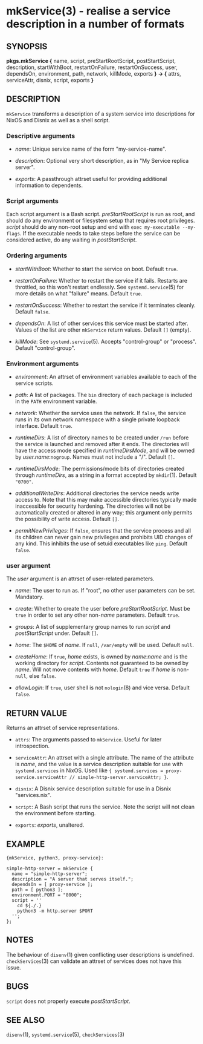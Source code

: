 mkService(3) - realise a service description in a number of formats
===================================================================

## SYNOPSIS

**pkgs.mkService {** name, script, preStartRootScript, postStartScript, description, startWithBoot, restartOnFailure, restartOnSuccess, user, dependsOn, environment, path, network, killMode, exports **} -> {** attrs, serviceAttr, disnix, script, exports **}**

## DESCRIPTION

`mkService` transforms a description of a system service into descriptions for NixOS and Disnix as well as a shell script.

### Descriptive arguments

* _name_:
  Unique service name of the form "my-service-name".

* _description_:
  Optional very short description, as in "My Service replica server".

* _exports_:
  A passthrough attrset useful for providing additional information to dependents.

### Script arguments

Each script argument is a Bash script. _preStartRootScript_ is run as root, and should do any environment or filesystem setup that requires root privileges. _script_ should do any non-root setup and end with `exec my-executable --my-flags`. If the executable needs to take steps before the service can be considered active, do any waiting in _postStartScript_.

### Ordering arguments

* _startWithBoot_:
  Whether to start the service on boot. Default `true`.

* _restartOnFailure_:
  Whether to restart the service if it fails. Restarts are throttled, so this won't restart endlessly. See `systemd.service`(5) for more details on what "failure" means. Default `true`.

* _restartOnSuccess_:
  Whether to restart the service if it terminates cleanly. Default `false`.

* _dependsOn_:
  A list of other services this service must be started after. Values of the list are other `mkService` return values. Default `[]` (empty).

* _killMode_:
  See `systemd.service`(5). Accepts "control-group" or "process". Default "control-group".

### Environment arguments

* _environment_:
  An attrset of environment variables available to each of the service scripts.

* _path_:
  A list of packages. The `bin` directory of each package is included in the `PATH` environment variable.

* _network_:
  Whether the service uses the network. If `false`, the service runs in its own network namespace with a single private loopback interface. Default `true`.

* _runtimeDirs_:
  A list of directory names to be created under `/run` before the service is launched and removed after it ends. The directories will have the access mode specified in _runtimeDirsMode_, and will be owned by _user.name_:`nogroup`. Names must not include a "/". Default `[]`.

* _runtimeDirsMode_:
  The permissions/mode bits of directories created through _runtimeDirs_, as a string in a format accepted by `mkdir`(1). Default `"0700"`.

* _additionalWriteDirs_:
  Additional directories the service needs write access to. Note that this may make accessible directories typically made inaccessible for security hardening. The directories will not be automatically created or altered in any way; this argument only permits the possibility of write access. Default `[]`.

* _permitNewPrivileges_:
  If `false`, ensures that the service process and all its children can never gain new privileges and prohibits UID changes of any kind. This inhibits the use of setuid executables like `ping`. Default `false`.

### user argument

The _user_ argument is an attrset of user-related parameters.

* _name_:
  The user to run as. If "root", no other user parameters can be set. Mandatory.

* _create_:
  Whether to create the user before _preStartRootScript_. Must be `true` in order to set any other non-_name_ parameters. Default `true`.

* _groups_:
  A list of supplementary group names to run _script_ and _postStartScript_ under. Default `[]`.

* _home_:
  The `$HOME` of _name_. If `null`, `/var/empty` will be used. Default `null`.

* _createHome_:
  If `true`, _home_ exists, is owned by _name_:_name_ and is the working directory for _script_. Contents not guaranteed to be owned by _name_. Will not move contents with _home_. Default `true` if _home_ is non-`null`, else `false`.

* _allowLogin_:
  If `true`, user shell is not `nologin`(8) and vice versa. Default `false`.

## RETURN VALUE

Returns an attrset of service representations.

* `attrs`:
  The arguments passed to `mkService`. Useful for later introspection.

* `serviceAttr`:
  An attrset with a single attribute. The name of the attribute is _name_, and the value is a service description suitable for use with `systemd.services` in NixOS. Used like `{ systemd.services = proxy-service.serviceAttr // simple-http-server.serviceAttr; }`.

* `disnix`:
  A Disnix service description suitable for use in a Disnix "services.nix".

* `script`:
  A Bash script that runs the service. Note the script will not clean the environment before starting.

* `exports`:
  _exports_, unaltered.

## EXAMPLE

```
{mkService, python3, proxy-service}:

simple-http-server = mkService {
  name = "simple-http-server";
  description = "A server that serves itself.";
  dependsOn = [ proxy-service ];
  path = [ python3 ];
  environment.PORT = "8000";
  script = ''
    cd ${./.}
    python3 -m http.server $PORT
  '';
};
```

## NOTES

The behaviour of `disenv`(1) given conflicting user descriptions is undefined. `checkServices`(3) can validate an attrset of services does not have this issue.

## BUGS

`script` does not properly execute _postStartScript_.

## SEE ALSO

`disenv`(1), `systemd.service`(5), `checkServices`(3)
